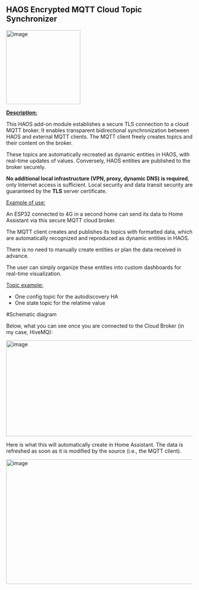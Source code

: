 ## HAOS Encrypted MQTT Cloud Topic Synchronizer

<img width="200" height="200" alt="image" src="https://github.com/user-attachments/assets/2af12d14-5415-42e7-932d-dd29bc1bd79a" />


**<u>Description:</u>**

This HAOS add-on module establishes a secure TLS connection to a cloud MQTT broker. 
It enables transparent bidirectional synchronization between HAOS and external MQTT clients.
The MQTT client freely creates topics and their content on the broker.

These topics are automatically recreated as dynamic entities in HAOS, with real-time updates of values. 
Conversely, HAOS entities are published to the broker securely. 

**No additional local infrastructure (VPN, proxy, dynamic DNS) is required**, only Internet access is sufficient. 
Local security and data transit security are guaranteed by the **TLS** server certificate.

<u>Example of use:</u>

An ESP32 connected to 4G in a second home can send its data to Home Assistant via this secure MQTT cloud broker.

The MQTT client creates and publishes its topics with formatted data, which are automatically recognized and reproduced as dynamic entities in HAOS. 

There is no need to manually create entities or plan the data received in advance. 

The user can simply organize these entities into custom dashboards for real-time visualization.

<u>Topic example:</u>

* One config topic for the autodiscovery HA
* One state topic for the relatime value

#Schematic diagram



  
Below, what you can see once you are connected to the Cloud Broker (in my case, HiveMQ):

<img width="597" height="259" alt="image" src="https://github.com/user-attachments/assets/587d1472-ac84-4f31-bf16-4e9fafa251a7" />

Here is what this will automatically create in Home Assistant.
The data is refreshed as soon as it is modified by the source (i.e., the MQTT client).

<img width="986" height="337" alt="image" src="https://github.com/user-attachments/assets/70c4b1de-0665-468a-b6aa-b44468bff202" />


